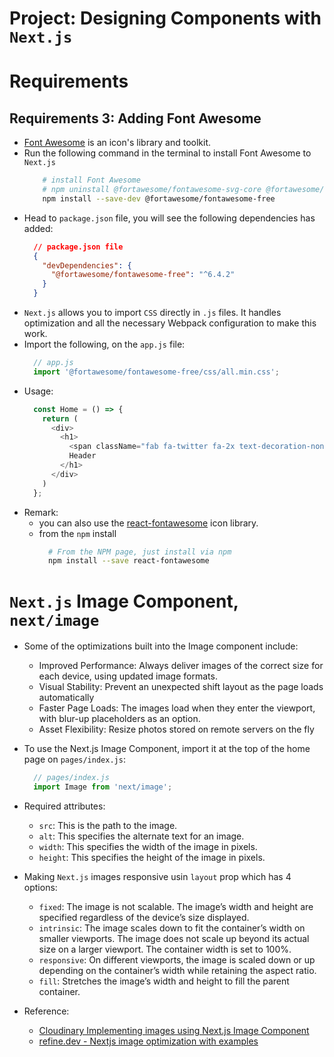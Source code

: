 # Project: Designing Components with `Next.js`


# Requirements


## Requirements 3: Adding Font Awesome
* [Font Awesome](https://fontawesome.com/) is an icon's library and toolkit.
* Run the following command in the terminal to install Font Awesome to `Next.js`
    ```sh
        # install Font Awesome
        # npm uninstall @fortawesome/fontawesome-svg-core @fortawesome/free-solid-svg-icons @fortawesome/react-fontawesome
        npm install --save-dev @fortawesome/fontawesome-free
    ```
* Head to `package.json` file, you will see the following dependencies has added:
    ```json
      // package.json file
      {
        "devDependencies": {
          "@fortawesome/fontawesome-free": "^6.4.2"
        }
      }
    ```
* `Next.js` allows you to import `CSS` directly in `.js` files. It handles optimization and all the necessary Webpack configuration to make this work.
* Import the following, on the `app.js` file:
    ```js
      // app.js
      import '@fortawesome/fontawesome-free/css/all.min.css';
    ```
* Usage:
    ```js
      const Home = () => {
        return (
          <div>
            <h1>
              <span className="fab fa-twitter fa-2x text-decoration-none"></span>
              Header
            </h1>
          </div>
        )
      };
    ```
* Remark:
  * you can also use the [react-fontawesome](https://www.npmjs.com/package/react-fontawesome) icon library.
  * from the `npm` install
    ```sh
      # From the NPM page, just install via npm
      npm install --save react-fontawesome
    ```



# `Next.js` Image Component, `next/image`
* Some of the optimizations built into the Image component include:
  * Improved Performance: Always deliver images of the correct size for each device, using updated image formats.
  * Visual Stability: Prevent an unexpected shift layout as the page loads automatically
  * Faster Page Loads: The images load when they enter the viewport, with blur-up placeholders as an option.
  * Asset Flexibility: Resize photos stored on remote servers on the fly

* To use the Next.js Image Component, import it at the top of the home page on `pages/index.js`:
    ```js
      // pages/index.js
      import Image from 'next/image';
    ```
* Required attributes:
  * `src`: This is the path to the image.
  * `alt`: This specifies the alternate text for an image.
  * `width`: This specifies the width of the image in pixels.
  * `height`: This specifies the height of the image in pixels.

* Making `Next.js` images responsive usin `layout` prop which has 4 options:
  * `fixed`: The image is not scalable. The image’s width and height are specified regardless of the device’s size displayed.
  * `intrinsic`: The image scales down to fit the container’s width on smaller viewports. The image does not scale up beyond its actual size on a larger viewport. The container width is set to 100%.
  * `responsive`: On different viewports, the image is scaled down or up depending on the container’s width while retaining the aspect ratio.
  * `fill`: Stretches the image’s width and height to fill the parent container.

* Reference:
  * [Cloudinary Implementing images using Next.js Image Component](https://cloudinary.com/blog/guest_post/implementing-images-using-next-js-image-component)
  * [refine.dev - Nextjs image optimization with examples](https://refine.dev/blog/using-next-image/#introduction)
